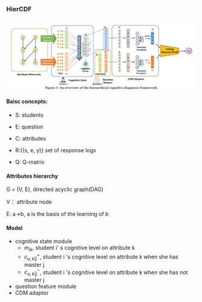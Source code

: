 ### HierCDF

![](pics/HierCDF-framework.jpg)

#### Baisc concepts: 


- S: students

- E: question

- C: attributes

- R:{(s, e, y)} set of response logs

- Q: Q-matrix

####  Attributes hierarchy

G = (V, E), directed acyclic graph(DAG)

V： attribute node

E: a->b, a is the basis of the learning of b



#### Model

- cognitive state module
  - $m_{ik}$, student i' s cognitive level on attribute k
  - $c^{+}_{u,k|j}$, student i 's cognitive level on attribute k when she has master j 
  - $c^{-}_{u,k|j}$, student i 's cognitive level on attribute k when she has not master j 
- question feature module
- CDM adaptor
